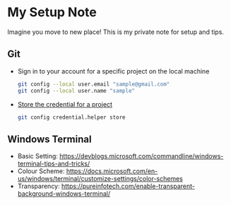 # My Setup Note
Imagine you move to new place! This is my private note for setup and tips.

## Git
- Sign in to your account for a specific project on the local machine
  ```sh
  git config --local user.email "sample@gmail.com"
  git config --local user.name "sample"
  ```
- [Store the credential for a project](https://git-scm.com/docs/git-credential-store)
  ```sh
  git config credential.helper store
  ```

## Windows Terminal
- Basic Setting: https://devblogs.microsoft.com/commandline/windows-terminal-tips-and-tricks/
- Colour Scheme: https://docs.microsoft.com/en-us/windows/terminal/customize-settings/color-schemes
- Transparency: https://pureinfotech.com/enable-transparent-background-windows-terminal/
